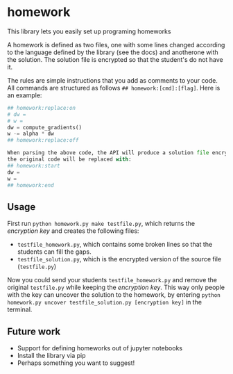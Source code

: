 # homework
This library lets you easily set up programing homeworks

A homework is defined as two files, one with some lines changed according
to the language defined by the library (see the docs) and anotherone with
the solution. The solution file is encrypted so that the student's do not
have it.

The rules are simple instructions that you add as comments to your code. All
commands are structured as follows `## homework:[cmd]:[flag]`. Here is an
example:

```python
## homework:replace:on
# dw = 
# w = 
dw = compute_gradients()
w -= alpha * dw
## homework:replace:off

When parsing the above code, the API will produce a solution file encrypted and
the original code will be replaced with:
## homework:start
dw = 
w = 
## homework:end
```

## Usage
First run `python homework.py make testfile.py`, which returns the *encryption key* and creates the following files:
- `testfile_homework.py`, which contains some broken lines so that the students can fill the gaps.
- `testfile_solution.py`, which is the encrypted version of the source file (`testfile.py`)

Now you could send your students `testfile_homework.py` and remove the original `testfile.py` while keeping the *encryption key*. This way only people with the key can uncover the solution to the homework, by entering `python homework.py uncover testfile_solution.py [encryption key]` in the terminal.

## Future work
- Support for defining homeworks out of jupyter notebooks
- Install the library via pip
- Perhaps something you want to suggest!
